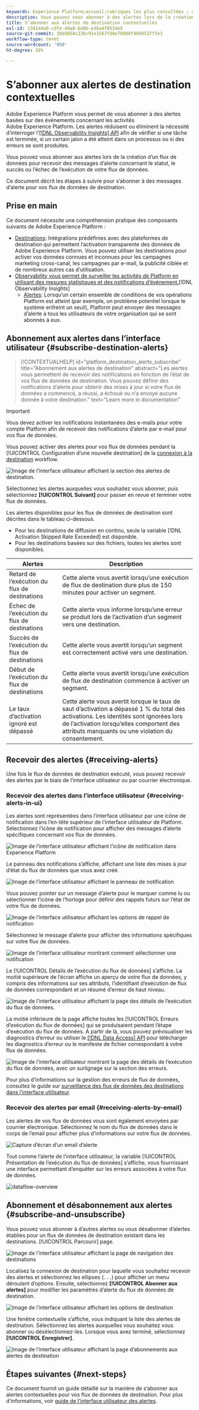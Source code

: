 ```yaml
---
keywords: Experience Platform;accueil;rubriques les plus consultées ; alertes, destinations
description: Vous pouvez vous abonner à des alertes lors de la création d’un flux de données pour recevoir des messages d’alerte concernant l’état, la réussite ou l’échec de votre exécution de flux.
title: S’abonner aux alertes de destination contextuelles
exl-id: 134144a0-cdfe-49a8-bd8b-e36a4f053de5
source-git-commit: 3bb9858c236c91e1567fd8e78988f4049537ffe3
workflow-type: tm+mt
source-wordcount: '950'
ht-degree: 16%

---
```


# S’abonner aux alertes de destination contextuelles

Adobe Experience Platform vous permet de vous abonner à des alertes basées sur des événements concernant les activités Adobe Experience Platform. Les alertes réduisent ou éliminent la nécessité d’interroger l’[[!DNL Observability Insights] API](../../observability/api/overview.md) afin de vérifier si une tâche est terminée, si un certain jalon a été atteint dans un processus ou si des erreurs se sont produites.

Vous pouvez vous abonner aux alertes lors de la création d’un flux de données pour recevoir des messages d’alerte concernant le statut, le succès ou l’échec de l’exécution de votre flux de données.

Ce document décrit les étapes à suivre pour s’abonner à des messages d’alerte pour vos flux de données de destination.

## Prise en main

Ce document nécessite une compréhension pratique des composants suivants de Adobe Experience Platform :

* [Destinations](../home.md): Intégrations prédéfinies avec des plateformes de destination qui permettent l’activation transparente des données de Adobe Experience Platform. Vous pouvez utiliser les destinations pour activer vos données connues et inconnues pour les campagnes marketing cross-canal, les campagnes par e-mail, la publicité ciblée et de nombreux autres cas d’utilisation.
* [Observability vous permet de surveiller les activités de Platform en utilisant des mesures statistiques et des notifications dʼévénement.](../../observability/home.md)[!DNL Observability Insights]
   * [Alertes](../../observability/alerts/overview.md): Lorsqu’un certain ensemble de conditions de vos opérations Platform est atteint (par exemple, un problème potentiel lorsque le système enfreint un seuil), Platform peut envoyer des messages d’alerte à tous les utilisateurs de votre organisation qui se sont abonnés à eux.

## Abonnement aux alertes dans l’interface utilisateur {#subscribe-destination-alerts}

>[!CONTEXTUALHELP]
>id="platform_destination_alerts_subscribe"
>title="Abonnement aux alertes de destination"
>abstract="Les alertes vous permettent de recevoir des notifications en fonction de l’état de vos flux de données de destination. Vous pouvez définir des notifications d’alerte pour obtenir des mises à jour si votre flux de données a commencé, a réussi, a échoué ou n’a envoyé aucune donnée à votre destination."
>text="Learn more in documentation"

>[!IMPORTANT]
>
>Vous devez activer les notifications instantanées des e-mails pour votre compte Platform afin de recevoir des notifications d’alerte par e-mail pour vos flux de données.

Vous pouvez activer des alertes pour vos flux de données pendant la [!UICONTROL Configuration d’une nouvelle destination] de la [connexion à la destination](connect-destination.md) workflow.

![Image de l’interface utilisateur affichant la section des alertes de destination.](../assets/ui/alerts/destination-alerts.png)

Sélectionnez les alertes auxquelles vous souhaitez vous abonner, puis sélectionnez **[!UICONTROL Suivant]** pour passer en revue et terminer votre flux de données.

Les alertes disponibles pour les flux de données de destination sont décrites dans le tableau ci-dessous.

* Pour les destinations de diffusion en continu, seule la variable [!DNL Activation Skipped Rate Exceeded] est disponible.
* Pour les destinations basées sur des fichiers, toutes les alertes sont disponibles.

| Alertes | Description |
| --- | --- |
| Retard de l’exécution du flux de destinations | Cette alerte vous avertit lorsqu’une exécution de flux de destination dure plus de 150 minutes pour activer un segment. |
| Échec de l’exécution du flux de destinations | Cette alerte vous informe lorsqu’une erreur se produit lors de l’activation d’un segment vers une destination. |
| Succès de l’exécution du flux de destinations | Cette alerte vous avertit lorsqu’un segment est correctement activé vers une destination. |
| Début de l’exécution du flux de destinations | Cette alerte vous avertit lorsqu’une exécution de flux de destination commence à activer un segment. |
| Le taux d’activation ignoré est dépassé | Cette alerte vous avertit lorsque le taux de saut d’activation a dépassé 1 % du total des activations. Les identités sont ignorées lors de l’activation lorsqu’elles comportent des attributs manquants ou une violation du consentement. |

## Recevoir des alertes {#receiving-alerts}

Une fois le flux de données de destination exécuté, vous pouvez recevoir des alertes par le biais de l’interface utilisateur ou par courrier électronique.

### Recevoir des alertes dans l’interface utilisateur {#receiving-alerts-in-ui}

Les alertes sont représentées dans l’interface utilisateur par une icône de notification dans l’en-tête supérieur de l’interface utilisateur de Platform. Sélectionnez l’icône de notification pour afficher des messages d’alerte spécifiques concernant vos flux de données.

![Image de l’interface utilisateur affichant l’icône de notification dans Experience Platform](../assets/ui/alerts/notification.png)

Le panneau des notifications s’affiche, affichant une liste des mises à jour d’état du flux de données que vous avez créé.

![Image de l’interface utilisateur affichant le panneau de notification](../assets/ui/alerts/alert-window.png)

Vous pouvez pointer sur un message d’alerte pour le marquer comme lu ou sélectionner l’icône de l’horloge pour définir des rappels futurs sur l’état de votre flux de données.

![Image de l’interface utilisateur affichant les options de rappel de notification](../assets/ui/alerts/remind-me.png)

Sélectionnez le message d’alerte pour afficher des informations spécifiques sur votre flux de données.

![Image de l’interface utilisateur montrant comment sélectionner une notification](../assets/ui/alerts/select-alert-message.png)

Le [!UICONTROL Détails de l’exécution du flux de données] s’affiche. La moitié supérieure de l’écran affiche un aperçu de votre flux de données, y compris des informations sur ses attributs, l’identifiant d’exécution de flux de données correspondant et un résumé d’erreur de haut niveau.

![Image de l’interface utilisateur affichant la page des détails de l’exécution du flux de données.](../assets/ui/alerts/dataflow-overview.png)

La moitié inférieure de la page affiche toutes les [!UICONTROL Erreurs d’exécution du flux de données] qui se produisaient pendant l’étape d’exécution du flux de données. À partir de là, vous pouvez prévisualiser les diagnostics d’erreur ou utiliser le [[!DNL Data Access] API](https://www.adobe.io/experience-platform-apis/references/data-access/) pour télécharger les diagnostics d’erreur ou le manifeste de fichier correspondant à votre flux de données.

![Image de l’interface utilisateur montrant la page des détails de l’exécution du flux de données, avec un surlignage sur la section des erreurs.](../assets/ui/alerts/dataflow-run-error.png)

Pour plus d’informations sur la gestion des erreurs de flux de données, consultez le guide sur [surveillance des flux de données des destinations dans l’interface utilisateur](../../dataflows/ui/monitor-destinations.md).

### Recevoir des alertes par email {#receiving-alerts-by-email}

Les alertes de vos flux de données vous sont également envoyées par courrier électronique. Sélectionnez le nom du flux de données dans le corps de l’email pour afficher plus d’informations sur votre flux de données.

![Capture d’écran d’un email d’alerte](../assets/ui/alerts/email.png)

Tout comme l’alerte de l’interface utilisateur, la variable [!UICONTROL Présentation de l’exécution du flux de données] s’affiche, vous fournissant une interface permettant d’enquêter sur les erreurs associées à votre flux de données.

![dataflow-overview](../assets/ui/alerts/dataflow-overview.png)

## Abonnement et désabonnement aux alertes {#subscribe-and-unsubscribe}

Vous pouvez vous abonner à d’autres alertes ou vous désabonner d’alertes établies pour un flux de données de destination existant dans les destinations. [!UICONTROL Parcourir] page.

![Image de l’interface utilisateur affichant la page de navigation des destinations](../assets/ui/alerts/destination-list.png)

Localisez la connexion de destination pour laquelle vous souhaitez recevoir des alertes et sélectionnez les ellipses (`...`) pour afficher un menu déroulant d’options. Ensuite, sélectionnez **[!UICONTROL Abonner aux alertes]** pour modifier les paramètres d’alerte du flux de données de destination.

![Image de l’interface utilisateur affichant les options de destination](../assets/ui/alerts/destination-alerts-subscribe.png)

Une fenêtre contextuelle s’affiche, vous indiquant la liste des alertes de destination. Sélectionnez les alertes auxquelles vous souhaitez vous abonner ou désélectionnez-les. Lorsque vous avez terminé, sélectionnez **[!UICONTROL Enregistrer]**.

![Image de l’interface utilisateur affichant la page d’abonnements aux alertes de destination](../assets/ui/alerts/destination-alerts-list.png)

## Étapes suivantes {#next-steps}

Ce document fournit un guide détaillé sur la manière de s’abonner aux alertes contextuelles pour vos flux de données de destination. Pour plus d’informations, voir [guide de l’interface utilisateur des alertes](../../observability/alerts/ui.md).
